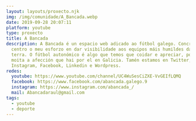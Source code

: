 ```yaml
---
layout: layouts/proxecto.njk
img: /img/comunidade/A_Bancada.webp
date: 2019-09-28 20:07:11
platform: youtube
type: proxecto
title: A Bancada
description: A Bancada é un espacio web adicado ao fútbol galego. Concretamente
  centro o meu esforzo en dar visibilidade aos equipos máis humildes da nosa
  terra. O fútbol autonómico é algo que temos que coidar e apreciar, pois é
  moita a afección que hai por el en Galicia. Tamén estamos en Twitter,
  Instagram, Facebook, Linkedin e Wordpress.
redes:
  youtube: https://www.youtube.com/channel/UC4WuSesCiZXE-VvGEIfLQMQ
  facebook: https://www.facebook.com/abancada.galego.9
  instagram: https://www.instagram.com/abancada_/
  mail: Abancadaraul@gmail.com
tags:
  - youtube
  - deporte
---
```

